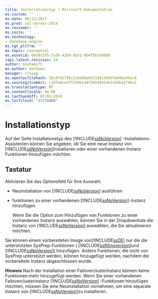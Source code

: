 ```yaml
---
title: Installationstyp | Microsoft-Dokumentation
ms.custom: ''
ms.date: 06/13/2017
ms.prod: sql-server-2014
ms.reviewer: ''
ms.suite: ''
ms.technology:
- database-engine
ms.tgt_pltfrm: ''
ms.topic: conceptual
ms.assetid: 0420c555-7a3b-42b9-8651-0b4f5bcb0008
caps.latest.revision: 10
author: mashamsft
ms.author: mathoma
manager: craigg
ms.openlocfilehash: 56c07d27f0c218dd8a03219d120697e94bed9ac0
ms.sourcegitcommit: c18fadce27f330e1d4f36549414e5c84ba2f46c2
ms.translationtype: MT
ms.contentlocale: de-DE
ms.lasthandoff: 07/02/2018
ms.locfileid: "37278400"
---
```

# <a name="installation-type"></a>Installationstyp
  Auf der Seite Installationstyp des [!INCLUDE[ssNoVersion](../../includes/ssnoversion-md.md)] -Installations-Assistenten können Sie angeben, ob Sie eine neue Instanz von [!INCLUDE[ssNoVersion](../../includes/ssnoversion-md.md)]installieren oder einer vorhandenen Instanz Funktionen hinzufügen möchten.  
  
## <a name="options"></a>Tastatur  
 Aktivieren Sie das Optionsfeld für Ihre Auswahl:  
  
-   Neuinstallation von [!INCLUDE[ssNoVersion](../../includes/ssnoversion-md.md)] ausführen  
  
-   funktionen zu einer vorhandenen [!INCLUDE[ssNoVersion](../../includes/ssnoversion-md.md)]-Instanz hinzufügen  
  
     Wenn Sie die Option zum Hinzufügen von Funktionen zu einer vorhandenen Instanz auswählen, können Sie in der Dropdownliste die Instanz von [!INCLUDE[ssNoVersion](../../includes/ssnoversion-md.md)] auswählen, die Sie aktualisieren möchten.  
  
 Sie können einem vorbereiteten Image von[!INCLUDE[ssDE](../../includes/ssde-md.md)] nur die die unterstützten SysPrep-Funktionen ( [!INCLUDE[ssRSnoversion](../../includes/ssrsnoversion-md.md)]und [!INCLUDE[ssNoVersion](../../includes/ssnoversion-md.md)]) hinzufügen. Andere Funktionen, die nicht von SysPrep unterstützt werden, können hinzugefügt werden, nachdem die vorbereitete Instanz abgeschlossen wurde.  
  
 **Hinweis** Nach der Installation einer Failoverclusterinstanz können keine Funktionen mehr hinzugefügt werden. Wenn Sie einer vorhandenen Failoverclusterinstanz [!INCLUDE[ssNoVersion](../../includes/ssnoversion-md.md)] -Funktionen hinzufügen möchten, müssen Sie eine Neuinstallation vornehmen, um eine separate Instanz von [!INCLUDE[ssNoVersion](../../includes/ssnoversion-md.md)]zu installieren.  
  
  
